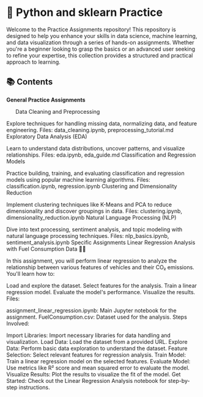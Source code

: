 # 🚀 Python and sklearn Practice
Welcome to the Practice Assignments repository! This repository is designed to help you enhance your skills in data science, machine learning, and data visualization through a series of hands-on assignments. Whether you're a beginner looking to grasp the basics or an advanced user seeking to refine your expertise, this collection provides a structured and practical approach to learning.

<h2> 📚 Contents </h2>
<b> General Practice Assignments </b>
<ul>
Data Cleaning and Preprocessing
</ul>
Explore techniques for handling missing data, normalizing data, and feature engineering.
Files: data_cleaning.ipynb, preprocessing_tutorial.md
Exploratory Data Analysis (EDA)

Learn to understand data distributions, uncover patterns, and visualize relationships.
Files: eda.ipynb, eda_guide.md
Classification and Regression Models

Practice building, training, and evaluating classification and regression models using popular machine learning algorithms.
Files: classification.ipynb, regression.ipynb
Clustering and Dimensionality Reduction

Implement clustering techniques like K-Means and PCA to reduce dimensionality and discover groupings in data.
Files: clustering.ipynb, dimensionality_reduction.ipynb
Natural Language Processing (NLP)

Dive into text processing, sentiment analysis, and topic modeling with natural language processing techniques.
Files: nlp_basics.ipynb, sentiment_analysis.ipynb
Specific Assignments
Linear Regression Analysis with Fuel Consumption Data 🚗💨

In this assignment, you will perform linear regression to analyze the relationship between various features of vehicles and their CO₂ emissions. You'll learn how to:

Load and explore the dataset.
Select features for the analysis.
Train a linear regression model.
Evaluate the model's performance.
Visualize the results.
Files:

assignment_linear_regression.ipynb: Main Jupyter notebook for the assignment.
FuelConsumption.csv: Dataset used for the analysis.
Steps Involved:

Import Libraries: Import necessary libraries for data handling and visualization.
Load Data: Load the dataset from a provided URL.
Explore Data: Perform basic data exploration to understand the dataset.
Feature Selection: Select relevant features for regression analysis.
Train Model: Train a linear regression model on the selected features.
Evaluate Model: Use metrics like R² score and mean squared error to evaluate the model.
Visualize Results: Plot the results to visualize the fit of the model.
Get Started: Check out the Linear Regression Analysis notebook for step-by-step instructions.
